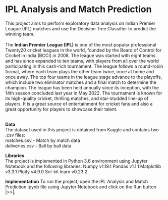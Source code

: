 <h1>IPL Analysis and Match Prediction</h1>
This project aims to perform exploratory data analysis on Indian Premier League (IPL) matches and use the Decision Tree Classifier to predict the winning team.
</br>
<br>
The <b>Indian Premier League (IPL)</b> is one of the most popular professional Twenty20 cricket leagues in the world, founded by the Board of Control for Cricket in India (BCCI) in 2008. The league was started with eight teams and has since expanded to ten teams, with players from all over the world participating in this cash-rich tournament. The league follows a round-robin format, where each team plays the other team twice, once at home and once away. The top four teams in the league stage advance to the playoffs, which include two eliminator matches and a final match to determine the champion. The league has been held annually since its inception, with the 14th season concluded last year in May 2022. The tournament is known for its high-quality cricket, thrilling matches, and star-studded line-up of players. It is a great source of entertainment for cricket fans and also a great opportunity for players to showcase their talent.
<br>
</br>

**Data**
<br>The dataset used in this project is obtained from Kaggle and contains two .csv files:
<br>matches.csv - Match by match data
<br>deliveries.csv - Ball by ball data

**Libraries**
<br>The project is implemented in Python 3.6 environment using Jupyter Notebook and the following libraries:
Numpy v1.19.1
Pandas v1.1.1
Matplotlib v3.3.1
Plotly v4.9.0
Sci-kit learn v0.23.2

**Implementation**
To run the project, open the IPL Analysis and Match Prediction.ipynb file using Jupyter Notebook and click on the Run button |>>|.
